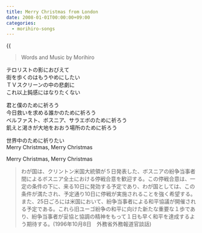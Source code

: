 ```yaml
---
title: Merry Christmas from London
date: 2008-01-01T00:00:00+09:00
categories:
  - morihiro-songs
---
```

{{<audio merry-xmas-from-london>}}

> Words and Music by Morihiro

テロリストの影におびえて  
街を歩くのはもうやめにしたい  
ＴＶスクリーンの中の悲劇に  
これ以上鈍感にはなりたくない

君と僕のために祈ろう  
今日救いを求める誰かのために祈ろう  
ベルファスト、ボスニア、サラエボのために祈ろう  
飢えと渇きが大地をおおう場所のために祈ろう

世界中のために祈りたい  
Merry Christmas, Merry Christmas

Merry Christmas, Merry Christmas

> わが国は、クリントン米国大統領が５日発表した、ボスニアの紛争当事者間によるボスニア全土における停戦合意を歓迎する。この停戦合意は、一定の条件の下に、来る10日に発効する予定であり、わが国としては、この条件が満たされ、予定通り10日に停戦が実施されることを強く希望する。また、25日ごろには米国において、紛争当事者による和平協議が開催される予定である。これら旧ユーゴ紛争の和平に向けた新たな重要な１歩であり、紛争当事者が妥協と協調の精神をもって１日も早く和平を達成するよう期待する。(1996年10月8日　外務省外務報道官談話)  